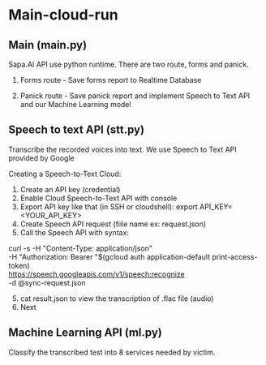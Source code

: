 # Main-cloud-run

## Main (main.py)

Sapa.AI API use python runtime. There are two route, forms and panick.

1. Forms route - Save forms report to Realtime Database

2. Panick route - Save panick report and implement Speech to Text API and our Machine Learning model

## Speech to text API (stt.py)

Transcribe the recorded voices into text. We use Speech to Text API provided by Google

Creating a Speech-to-Text Cloud:

1. Create an API key (credential)
2. Enable Cloud Speech-to-Text API with console
2. Export API key like that (in SSH or cloudshell): export API_KEY=<YOUR_API_KEY>
3. Create Speech API request (fiile name ex: request.json)
4. Call the Speech API with syntax:

curl -s -H "Content-Type: application/json" \
    -H "Authorization: Bearer "$(gcloud auth application-default print-access-token) \
    https://speech.googleapis.com/v1/speech:recognize \
    -d @sync-request.json

5. cat result.json to view the transcription of .flac file (audio)
6. Next

## Machine Learning API (ml.py)

Classify the transcribed test into 8 services needed by victim.